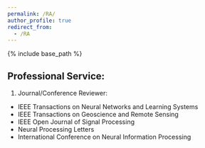 ```yaml
---
permalink: /RA/
author_profile: true
redirect_from:
  - /RA
---
```

{% include base_path %}

Professional Service:
---------
1) Journal/Conference Reviewer:  
* IEEE Transactions on Neural Networks and Learning Systems
* IEEE Transactions on Geoscience and Remote Sensing
* IEEE Open Journal of Signal Processing
* Neural Processing Letters
* International Conference on Neural Information Processing
  


